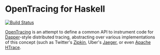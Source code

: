 # OpenTracing for Haskell

[![Build Status](https://github.com/kim/opentracing/actions/workflows/matrix.yaml/badge.svg)](https://github.com/kim/opentracing/actions/workflows/matrix.yaml)

[OpenTracing](http://opentracing.io) is an attempt to define a common API to
instrument code for
[Dapper](https://research.google.com/pubs/pub36356.html)-style distributed
tracing, abstracting over various implementations of this concept (such as
Twitter's [Zipkin](https://zipkin.io), Uber's
[Jaeger](https://uber.github.io/jaeger/), or even [Apache
HTrace](http://htrace.incubator.apache.org).
